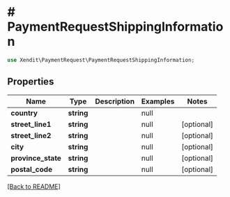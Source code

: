 # # PaymentRequestShippingInformation


```php
use Xendit\PaymentRequest\PaymentRequestShippingInformation;
```
## Properties

| Name | Type | Description | Examples | Notes |
| ------------ | ------------- | ------------- | ------------- | -------------|
| **country** | **string** |  | null |  |
| **street_line1** | **string** |  | null |  [optional] |
| **street_line2** | **string** |  | null |  [optional] |
| **city** | **string** |  | null |  [optional] |
| **province_state** | **string** |  | null |  [optional] |
| **postal_code** | **string** |  | null |  [optional] |


[[Back to README]](../../README.md)
